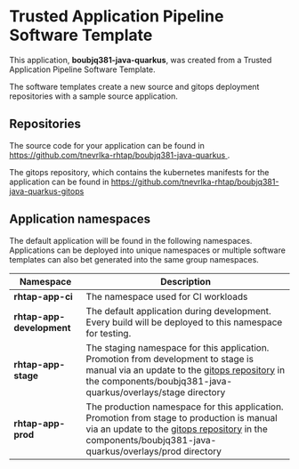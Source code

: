 # Trusted Application Pipeline Software Template

This application, **boubjq381-java-quarkus**, was created from a Trusted Application Pipeline Software Template.

The software templates create a new source and gitops deployment repositories with a sample source application. 

## Repositories

The source code for your application can be found in [https://github.com/tnevrlka-rhtap/boubjq381-java-quarkus ](https://github.com/tnevrlka-rhtap/boubjq381-java-quarkus ).
 
The gitops repository, which contains the kubernetes manifests for the application can be found in 
[https://github.com/tnevrlka-rhtap/boubjq381-java-quarkus-gitops ](https://github.com/tnevrlka-rhtap/boubjq381-java-quarkus-gitops ) 

## Application namespaces 

The default application will be found in the following namespaces. Applications can be deployed into unique namespaces or multiple software templates can also bet generated into the same group namespaces.  

|  Namespace   |  Description   |  
| -------- | -------- |
| **rhtap-app-ci** | The namespace used for CI workloads |
| **rhtap-app-development** | The default application during development. Every build will be deployed to this namespace for testing. |
| **rhtap-app-stage** | The staging namespace for this application. Promotion from development to stage is manual via an update to the [gitops repository](https://github.com/tnevrlka-rhtap/boubjq381-java-quarkus-gitops ) in the components/boubjq381-java-quarkus/overlays/stage directory |
| **rhtap-app-prod** | The production namespace for this application. Promotion from stage to production is manual via an update to the [gitops repository](https://github.com/tnevrlka-rhtap/boubjq381-java-quarkus-gitops ) in the components/boubjq381-java-quarkus/overlays/prod directory |